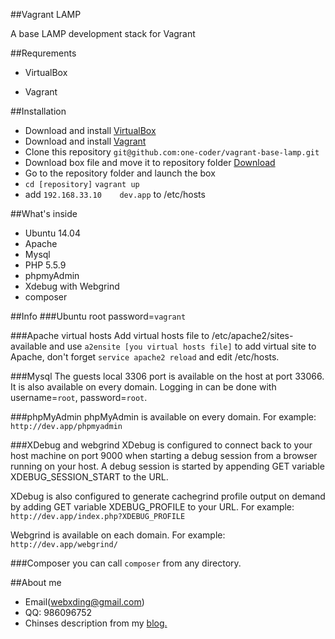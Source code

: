 ##Vagrant LAMP

A base LAMP development stack for Vagrant

##Requrements

* VirtualBox

* Vagrant

##Installation
* Download and install [VirtualBox](https://www.virtualbox.org/)
* Download and install [Vagrant](https://www.vagrantup.com/)
* Clone this repository `git@github.com:one-coder/vagrant-base-lamp.git`
* Download box file and move it to repository folder [Download](http://pan.baidu.com/s/1eQx3EZC) 
* Go to the repository folder and launch the box 
* `cd [repository]`  `vagrant up`
* add `192.168.33.10    dev.app` to /etc/hosts 

##What's inside

* Ubuntu 14.04
* Apache
* Mysql
* PHP 5.5.9
* phpmyAdmin
* Xdebug with Webgrind
* composer

##Info
###Ubuntu
root password=`vagrant`

###Apache virtual hosts
Add virtual hosts file to /etc/apache2/sites-available and use `a2ensite [you virtual hosts file]` to add virtual site to Apache, don't forget `service apache2 reload` and edit /etc/hosts. 

###Mysql
The guests local 3306 port is available on the host at port 33066. It is also available on every domain. Logging in can be done with username=`root`, password=`root`.

###phpMyAdmin
phpMyAdmin is available on every domain. For example: `http://dev.app/phpmyadmin`

###XDebug and webgrind
XDebug is configured to connect back to your host machine on port 9000 when starting a debug session from a browser running on your host.
A debug session is started by appending GET variable XDEBUG_SESSION_START to the URL.

XDebug is also configured to generate cachegrind profile output on demand by adding GET variable XDEBUG_PROFILE to your URL. For example: `http://dev.app/index.php?XDEBUG_PROFILE`

Webgrind is available on each domain. For example: `http://dev.app/webgrind/`

###Composer
you can call `composer` from any directory.


##About me

* Email(webxding@gmail.com)
* QQ: 986096752
* Chinses description from my [blog.](http://www.one-coder.com/2015/11/26/350)